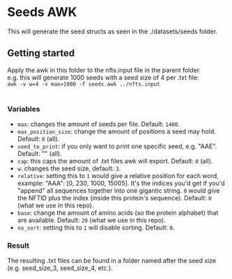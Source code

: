 # Seeds AWK

This will generate the seed structs as seen in the ./datasets/seeds folder.

## Getting started

Apply the awk in this folder to the nfts.input file in the parent folder.
</br>e.g. this will generate 1000 seeds with a seed size of 4 per .txt file:
</br>`awk -v w=4 -v max=1000 -f seeds.awk ../nfts.input`
</br>
</br>

### Variables

- `max`: changes the amount of seeds per file. Default: `1400`.
- `max_position_size`: change the amount of positions a seed may hold. Default: `0` (all).
- `seed_to_print`: if you only want to print one specific seed, e.g. "AAE". Default: "" (all).
- `cap`: this caps the amount of .txt files awk will export. Default: `0` (all).
- `w`: changes the seed size, default: `3`.
- `relative`: setting this to `1` would give a relative position for each word, example: "AAA": [0, 230, 1000, 15005].
  It's the indices you'd get if you'd "append" all sequences together into one gigantic string.
  `0` would give the NFTID plus the index (inside this protein's sequence). Default: `0` (what we use in this repo).
- `base`: change the amount of amino acids (so the protein alphabet) that are available. Default: `20` (what we use in this repo).
- `no_sort`: setting this to `1` will disable sorting. Default: `0`.

### Result

The resulting .txt files can be found in a folder named after the seed size (e.g. seed_size_3, seed_size_4, etc.).
